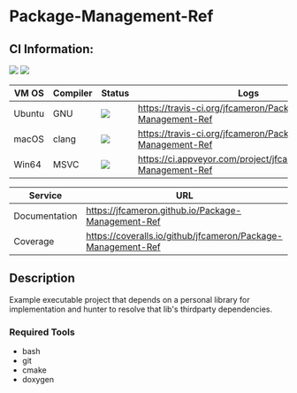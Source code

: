 <!--- WARN --->
<!--- This file is automatically generated by Package-Management-Ref/docs/generate-readme.sh. Do not edit directly! --->
<!--- WARN --->
# Package-Management-Ref


## CI Information:
![](https://img.shields.io/badge/platforms-%20MacOS%20|%20Win64%20|%20Ubuntu%20-lightgrey.svg) ![](https://coveralls.io/repos/github/jfcameron/Package-Management-Ref/badge.svg?branch=master)

| VM OS | Compiler | Status | Logs | Builds |
| --- | --- | --- | --- | --- |
| Ubuntu | GNU | ![](https://travis-ci.org/jfcameron/Package-Management-Ref.svg?branch=master) | https://travis-ci.org/jfcameron/Package-Management-Ref | [Linux](https://jfcameron.github.io/Package-Management-Ref/build/linux.zip) |
| macOS | clang | ![](https://travis-ci.org/jfcameron/Package-Management-Ref.svg?branch=master) | https://travis-ci.org/jfcameron/Package-Management-Ref | [Macos](https://jfcameron.github.io/Package-Management-Ref/build/osx.zip) |
| Win64 | MSVC | ![](https://ci.appveyor.com/api/projects/status/github/jfcameron/Package-Management-Ref) | https://ci.appveyor.com/project/jfcameron/Package-Management-Ref | [Win64](https://jfcameron.github.io/Package-Management-Ref/build/win64.zip) |

| Service | URL |
| --- | --- |
| Documentation | https://jfcameron.github.io/Package-Management-Ref |
| Coverage | https://coveralls.io/github/jfcameron/Package-Management-Ref |

## Description
Example executable project that depends on a personal library for implementation and hunter to resolve that lib\'s thirdparty dependencies.

### Required Tools
* bash
* git
* cmake
* doxygen

